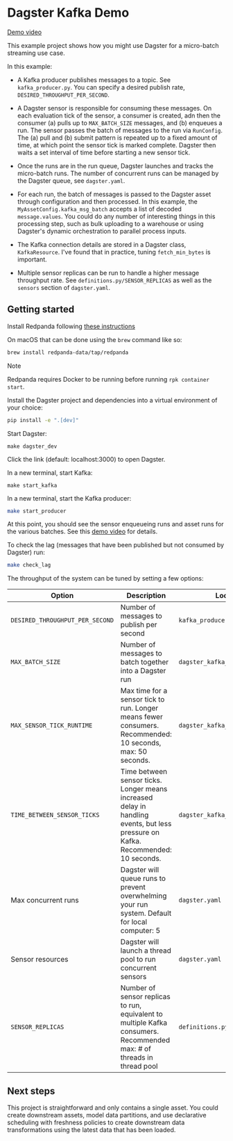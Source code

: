 # Dagster Kafka Demo

[Demo video](https://www.loom.com/share/2ede5d6feaf2442cafb83d919ca8b583?sid=7dfc7763-8b78-443a-8bc5-8f0c507f2e2e)

This example project shows how you might use Dagster for a micro-batch streaming use case.

In this example:

- A Kafka producer publishes messages to a topic. See `kafka_producer.py`. You can specify a desired publish rate, `DESIRED_THROUGHPUT_PER_SECOND`.  

- A Dagster sensor is responsible for consuming these messages. On each evaluation tick of the sensor, a consumer is created, adn then the consumer (a) pulls up to `MAX_BATCH_SIZE` messages, and (b) enqueues a run. The sensor passes the batch of messages to the run via `RunConfig`. The (a) pull and (b) submit pattern is repeated up to a fixed amount of time, at which point the sensor tick is marked complete. Dagster then waits a set interval of time before starting a new sensor tick.

- Once the runs are in the run queue, Dagster launches and tracks the micro-batch runs. The number of concurrent runs can be managed by the Dagster queue, see `dagster.yaml`.  

- For each run, the batch of messages is passed to the Dagster asset through configuration and then processed. In this example, the `MyAssetConfig.kafka_msg_batch` accepts a list of decoded `message.values`. You could do any number of interesting things in this processing step, such as bulk uploading to a warehouse or using Dagster's dynamic orchestration to parallel process inputs. 

- The Kafka connection details are stored in a Dagster class, `KafkaResource`. I've found that in practice, tuning `fetch_min_bytes` is important.

- Multiple sensor replicas can be run to handle a higher message throughput rate. See `definitions.py/SENSOR_REPLICAS` as well as the `sensors` section of `dagster.yaml`.



## Getting started

Install Redpanda following [these instructions](https://github.com/redpanda-data/redpanda/?tab=readme-ov-file#prebuilt-packages)

On macOS that can be done using the `brew` command like so:

```bash
brew install redpanda-data/tap/redpanda
```

> [!NOTE]
> Redpanda requires Docker to be running before running `rpk container start`.

Install the Dagster project and dependencies into a virtual environment of your choice:

```bash
pip install -e ".[dev]"
```

Start Dagster:

```
make dagster_dev
```

Click the link (default: localhost:3000) to open Dagster. 

In a new terminal, start Kafka:

```
make start_kafka
```

In a new terminal, start the Kafka producer:

```bash
make start_producer
```

At this point, you should see the sensor enqueueing runs and asset runs for the various batches. See this [demo video](https://www.loom.com/share/2ede5d6feaf2442cafb83d919ca8b583?sid=7dfc7763-8b78-443a-8bc5-8f0c507f2e2e) for details.

To check the lag (messages that have been published but not consumed by Dagster) run: 

```bash
make check_lag
```

The throughput of the system can be tuned by setting a few options:

Option | Description | Location 
--- | --- | --- 
`DESIRED_THROUGHPUT_PER_SECOND` | Number of messages to publish per second | `kafka_producer.py` 
`MAX_BATCH_SIZE` | Number of messages to batch together into a Dagster run | `dagster_kafka_demo/sensors.py` 
`MAX_SENSOR_TICK_RUNTIME` | Max time for a sensor tick to run. Longer means fewer consumers. Recommended: 10 seconds, max: 50 seconds. | `dagster_kafka_demo/sensors.py`
`TIME_BETWEEN_SENSOR_TICKS` | Time between sensor ticks. Longer means increased delay in handling events, but less pressure on Kafka. Recommended: 10 seconds. | `dagster_kafka_demo/sensors.py`
Max concurrent runs | Dagster will queue runs to prevent overwhelming your run system. Default for local computer: 5 | `dagster.yaml`
Sensor resources | Dagster will launch a thread pool to run concurrent sensors | `dagster.yaml`
`SENSOR_REPLICAS` | Number of sensor replicas to run, equivalent to multiple Kafka consumers. Recommended max: # of threads in thread pool | `definitions.py`

## Next steps

This project is straightforward and only contains a single asset. You could create downstream assets, model data partitions, and use declarative scheduling with freshness policies to create downstream data transformations using the latest data that has been loaded.
